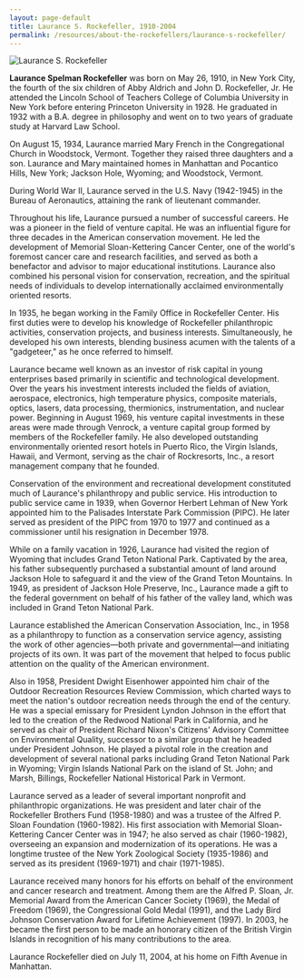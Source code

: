 ```yaml
---
layout: page-default
title: Laurance S. Rockefeller, 1910-2004
permalink: /resources/about-the-rockefellers/laurance-s-rockefeller/
---
```

<div class="bio-page-image"><img alt="Laurance S. Rockefeller" src="{{site.baseurl}}/assets/img/09_laurancesrockefeller.png"/></div>

**Laurance Spelman Rockefeller** was born on May 26, 1910, in New York City, the fourth of the six children of Abby Aldrich and John D. Rockefeller, Jr. He attended the Lincoln School of Teachers College of Columbia University in New York before entering Princeton University in 1928. He graduated in 1932 with a B.A. degree in philosophy and went on to two years of graduate study at Harvard Law School.

On August 15, 1934, Laurance married Mary French in the Congregational Church in Woodstock, Vermont. Together they raised three daughters and a son. Laurance and Mary maintained homes in Manhattan and Pocantico Hills, New York; Jackson Hole, Wyoming; and Woodstock, Vermont.

During World War II, Laurance served in the U.S. Navy (1942-1945) in the Bureau of Aeronautics, attaining the rank of lieutenant commander.

Throughout his life, Laurance pursued a number of successful careers. He was a pioneer in the field of venture capital. He was an influential figure for three decades in the American conservation movement. He led the development of Memorial Sloan-Kettering Cancer Center, one of the world's foremost cancer care and research facilities, and served as both a benefactor and advisor to major educational institutions. Laurance also combined his personal vision for conservation, recreation, and the spiritual needs of individuals to develop internationally acclaimed environmentally oriented resorts.

In 1935, he began working in the Family Office in Rockefeller Center. His first duties were to develop his knowledge of Rockefeller philanthropic activities, conservation projects, and business interests. Simultaneously, he developed his own interests, blending business acumen with the talents of a "gadgeteer," as he once referred to himself.

Laurance became well known as an investor of risk capital in young enterprises based primarily in scientific and technological development. Over the years his investment interests included the fields of aviation, aerospace, electronics, high temperature physics, composite materials, optics, lasers, data processing, thermionics, instrumentation, and nuclear power. Beginning in August 1969, his venture capital investments in these areas were made through Venrock, a venture capital group formed by members of the Rockefeller family. He also developed outstanding environmentally oriented resort hotels in Puerto Rico, the Virgin Islands, Hawaii, and Vermont, serving as the chair of Rockresorts, Inc., a resort management company that he founded.

Conservation of the environment and recreational development constituted much of Laurance's philanthropy and public service. His introduction to public service came in 1939, when Governor Herbert Lehman of New York appointed him to the Palisades Interstate Park Commission (PIPC). He later served as president of the PIPC from 1970 to 1977 and continued as a commissioner until his resignation in December 1978.

While on a family vacation in 1926, Laurance had visited the region of Wyoming that includes Grand Teton National Park. Captivated by the area, his father subsequently purchased a substantial amount of land around Jackson Hole to safeguard it and the view of the Grand Teton Mountains. In 1949, as president of Jackson Hole Preserve, Inc., Laurance made a gift to the federal government on behalf of his father of the valley land, which was included in Grand Teton National Park.

Laurance established the American Conservation Association, Inc., in 1958 as a philanthropy to function as a conservation service agency, assisting the work of other agencies—both private and governmental—and initiating projects of its own. It was part of the movement that helped to focus public attention on the quality of the American environment.

Also in 1958, President Dwight Eisenhower appointed him chair of the Outdoor Recreation Resources Review Commission, which charted ways to meet the nation's outdoor recreation needs through the end of the century. He was a special emissary for President Lyndon Johnson in the effort that led to the creation of the Redwood National Park in California, and he served as chair of President Richard Nixon's Citizens' Advisory Committee on Environmental Quality, successor to a similar group that he headed under President Johnson. He played a pivotal role in the creation and development of several national parks including Grand Teton National Park in Wyoming; Virgin Islands National Park on the island of St. John; and Marsh, Billings, Rockefeller National Historical Park in Vermont.

Laurance served as a leader of several important nonprofit and philanthropic organizations. He was president and later chair of the Rockefeller Brothers Fund (1958-1980) and was a trustee of the Alfred P. Sloan Foundation (1960-1982). His first association with Memorial Sloan-Kettering Cancer Center was in 1947; he also served as chair (1960-1982), overseeing an expansion and modernization of its operations. He was a longtime trustee of the New York Zoological Society (1935-1986) and served as its president (1969-1971) and chair (1971-1985).

Laurance received many honors for his efforts on behalf of the environment and cancer research and treatment. Among them are the Alfred P. Sloan, Jr. Memorial Award from the American Cancer Society (1969), the Medal of Freedom (1969), the Congressional Gold Medal (1991), and the Lady Bird Johnson Conservation Award for Lifetime Achievement (1997). In 2003, he became the first person to be made an honorary citizen of the British Virgin Islands in recognition of his many contributions to the area.

Laurance Rockefeller died on July 11, 2004, at his home on Fifth Avenue in Manhattan.
